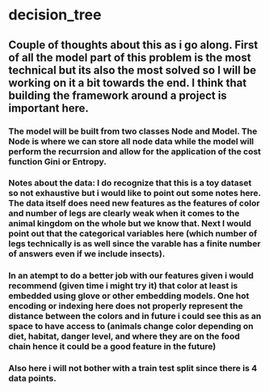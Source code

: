 # decision_tree

## Couple of thoughts about this as i go along. First of all the model part of this problem is the most technical but its also the most solved so I will be working on it a bit towards the end. I think that building the framework around a project is important here.
### The model will be built from two classes Node and Model. The Node is where we can store all node data while the model will perform the recurrsion and allow for the application of the cost function Gini or Entropy.
### Notes about the data: I do recognize that this is a toy dataset so not exhaustive but i would like to point out some notes here. The data itself does need new features as the features of color and number of legs are clearly weak when it comes to the animal kingdom on the whole but we know that. Next I would point out that the categorical variables here (which number of legs technically is as well since the varable has a finite number of answers even if we include insects). 
### In an atempt to do a better job with our features given i would recommend (given time i might try it) that color at least is embedded using glove or other embedding models. One hot encoding or indexing here does not properly represent the distance between the colors and in future i could see this as an space to have access to (animals change color depending on diet, habitat, danger level, and where they are on the food chain hence it could be a good feature in the future)

### Also here i will not bother with a train test split since there is 4 data points.

